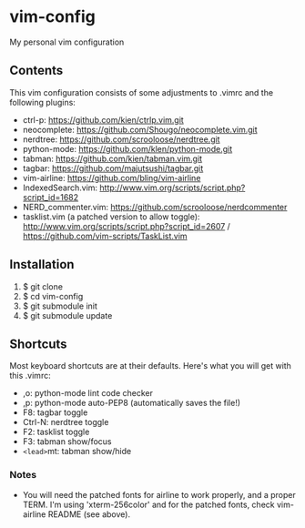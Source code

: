# vim-config
My personal vim configuration

## Contents

This vim configuration consists of some adjustments to .vimrc and the following plugins:

* ctrl-p: https://github.com/kien/ctrlp.vim.git
* neocomplete: https://github.com/Shougo/neocomplete.vim.git
* nerdtree: https://github.com/scrooloose/nerdtree.git
* python-mode: https://github.com/klen/python-mode.git
* tabman: https://github.com/kien/tabman.vim.git
* tagbar: https://github.com/majutsushi/tagbar.git
* vim-airline: https://github.com/bling/vim-airline
* IndexedSearch.vim: http://www.vim.org/scripts/script.php?script_id=1682
* NERD_commenter.vim: https://github.com/scrooloose/nerdcommenter
* tasklist.vim (a patched version to allow toggle): http://www.vim.org/scripts/script.php?script_id=2607 / https://github.com/vim-scripts/TaskList.vim

## Installation

1. $ git clone 
2. $ cd vim-config
3. $ git submodule init
4. $ git submodule update

## Shortcuts

Most keyboard shortcuts are at their defaults. Here's what you will get with this .vimrc:

* ,o: python-mode lint code checker
* ,p: python-mode auto-PEP8 (automatically saves the file!)
* F8: tagbar toggle
* Ctrl-N: nerdtree toggle 
* F2: tasklist toggle
* F3: tabman show/focus
* `<lead>`mt: tabman show/hide

### Notes

* You will need the patched fonts for airline to work properly, and a proper TERM. I'm using 'xterm-256color' and for the patched fonts, check vim-airline README (see above).

